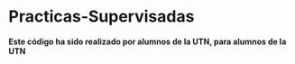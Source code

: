 # Practicas-Supervisadas

**Este código ha sido realizado por alumnos de la UTN, para alumnos de la UTN**

<div></div>
